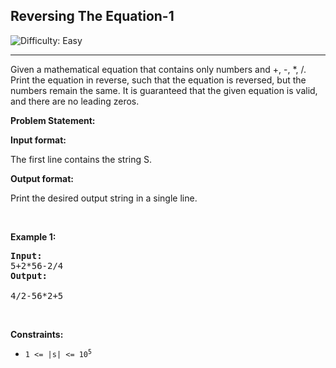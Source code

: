 <h2>Reversing The Equation-1</h2> <img src='https://img.shields.io/badge/Difficulty-Easy-brightgreen' alt='Difficulty: Easy' /><hr>
<p>
  Given a mathematical equation that contains only numbers and +, -, *, /. Print the equation in reverse, such that the equation is reversed, but the numbers remain the same.
It is guaranteed that the given equation is valid, and there are no leading zeros. 
</p>
<strong>Problem Statement:</strong>
<p></p>
<strong>Input format:</strong>
<p>The first line contains the string S.</p>
<strong>Output format:</strong>
<p>Print the desired output string in a single line.</p>
<p>&nbsp;</p>
<p><strong class="example">Example 1:</strong></p>

<pre>
<strong>Input:</strong> 
5+2*56-2/4
<strong>Output:</strong>

4/2-56*2+5
</pre>

<p>&nbsp;</p>
<p><strong>Constraints:</strong></p>

<ul>
	<li><code>1 <= |s| <= 10<sup>5</sup></code></li>
</ul>

<p>&nbsp;</p>
